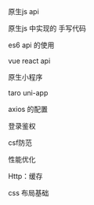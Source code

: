 原生js  api

原生js 中实现的  手写代码

es6 api 的使用

vue react api

原生小程序

taro uni-app

axios 的配置

登录鉴权

csf防范

性能优化

Http：缓存

css  布局基础